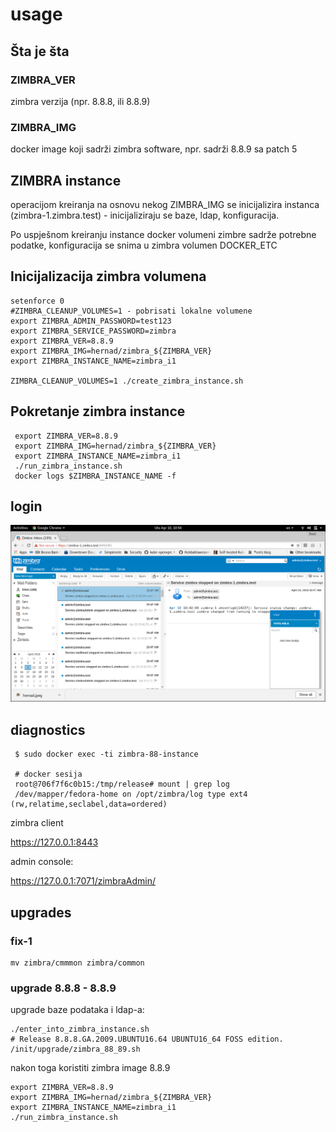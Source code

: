 # usage

## Šta je šta

### ZIMBRA_VER

zimbra verzija (npr. 8.8.8, ili 8.8.9)

### ZIMBRA_IMG 

docker image koji sadrži zimbra software, npr. sadrži 8.8.9 sa patch 5

## ZIMBRA instance

operacijom kreiranja na osnovu nekog ZIMBRA_IMG se inicijalizira instanca (zimbra-1.zimbra.test) - inicijaliziraju se baze, ldap, konfiguracija.

Po uspješnom kreiranju instance docker volumeni zimbre sadrže potrebne podatke,
konfiguracija se snima u zimbra volumen DOCKER_ETC





## Inicijalizacija zimbra volumena

    setenforce 0
    #ZIMBRA_CLEANUP_VOLUMES=1 - pobrisati lokalne volumene
    export ZIMBRA_ADMIN_PASSWORD=test123
    export ZIMBRA_SERVICE_PASSWORD=zimbra
    export ZIMBRA_VER=8.8.9
    export ZIMBRA_IMG=hernad/zimbra_${ZIMBRA_VER}
    export ZIMBRA_INSTANCE_NAME=zimbra_i1
 
    ZIMBRA_CLEANUP_VOLUMES=1 ./create_zimbra_instance.sh


## Pokretanje zimbra instance

     export ZIMBRA_VER=8.8.9
     export ZIMBRA_IMG=hernad/zimbra_${ZIMBRA_VER}
     export ZIMBRA_INSTANCE_NAME=zimbra_i1
     ./run_zimbra_instance.sh
     docker logs $ZIMBRA_INSTANCE_NAME -f


## login

![zimbra88 admin login](./docs/zimbra88.png)
 

## diagnostics

     
     $ sudo docker exec -ti zimbra-88-instance

     # docker sesija
     root@706f7f6c0b15:/tmp/release# mount | grep log
     /dev/mapper/fedora-home on /opt/zimbra/log type ext4 (rw,relatime,seclabel,data=ordered)


zimbra client

https://127.0.0.1:8443


admin console:

https://127.0.0.1:7071/zimbraAdmin/


## upgrades


### fix-1

	mv zimbra/cmmmon zimbra/common


### upgrade 8.8.8 - 8.8.9

      
upgrade baze podataka i ldap-a:


    ./enter_into_zimbra_instance.sh
    # Release 8.8.8.GA.2009.UBUNTU16.64 UBUNTU16_64 FOSS edition.
    /init/upgrade/zimbra_88_89.sh


nakon toga koristiti zimbra image 8.8.9

    export ZIMBRA_VER=8.8.9
    export ZIMBRA_IMG=hernad/zimbra_${ZIMBRA_VER}
    export ZIMBRA_INSTANCE_NAME=zimbra_i1
    ./run_zimbra_instance.sh
 

